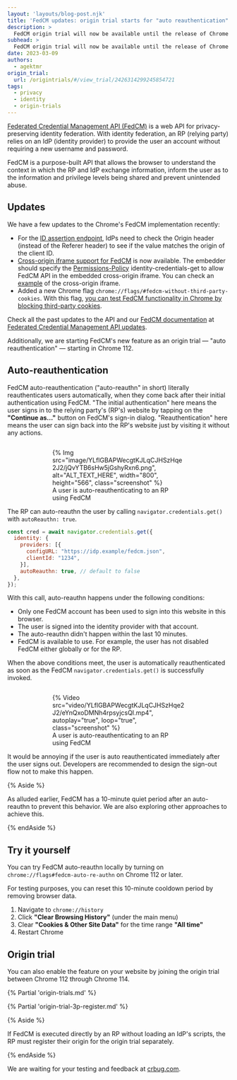 ```yaml
---
layout: 'layouts/blog-post.njk'
title: 'FedCM updates: origin trial starts for "auto reauthentication"'
description: >
  FedCM origin trial will now be available until the release of Chrome 108, scheduled for November 23, 2022.
subhead: >
  FedCM origin trial will now be available until the release of Chrome 108, scheduled for November 23, 2022.
date: 2023-03-09
authors:
  - agektmr
origin_trial:
  url: /origintrials/#/view_trial/2426314299245854721
tags:
  - privacy
  - identity
  - origin-trials
---
```


[Federated Credential Management API (FedCM)](/docs/privacy-sandbox/fedcm/) is a web API for privacy-preserving identity federation. With identity federation, an RP (relying party) relies on an IdP (identity provider) to provide the user an account without requiring a new username and password.

FedCM is a purpose-built API that allows the browser to understand the context in which the RP and IdP exchange information, inform the user as to the information and privilege levels being shared and prevent unintended abuse.

## Updates

We have a few updates to the Chrome's FedCM implementation recently:

- For the [ID assertion endpoint](/docs/privacy-sandbox/fedcm/#id-assertion-endpoint), IdPs need to check the Origin header (instead of the Referer header) to see if the value matches the origin of the client ID.
- [Cross-origin iframe support for FedCM](/docs/privacy-sandbox/fedcm/#call-fedcm-from-within-a-cross-origin-iframe) is now available. The embedder should specify the [Permissions-Policy](https://github.com/w3c/webappsec-permissions-policy/blob/main/permissions-policy-explainer.md#how-is-a-policy-specified) identity-credentials-get to allow FedCM API in the embedded cross-origin iframe. You can check an [example](https://fedcm-top-frame.glitch.me/) of the cross-origin iframe.
- Added a new Chrome flag `chrome://flags/#fedcm-without-third-party-cookies`. With this flag, [you can test FedCM functionality in Chrome by blocking third-party cookies](/docs/privacy-sandbox/fedcm/#block-third-party-cookies).

Check all the past updates to the API and our [FedCM documentation](/docs/privacy-sandbox/fedcm/) at [Federated Credential Management API updates](/docs/privacy-sandbox/fedcm-updates/).

Additionally, we are starting FedCM's new feature as an origin trial — "auto reauthentication" — starting in Chrome 112.

## Auto-reauthentication

FedCM auto-reauthentication ("auto-reauthn" in short) literally reauthenticates users automatically, when they come back after their initial authentication using FedCM. "The initial authentication" here means the user signs in to the relying party's (RP's) website by tapping on the **"Continue as..."** button on FedCM's sign-in dialog. "Reauthentication" here means the user can sign back into the RP's website just by visiting it without any actions.

<figure style="width: 300px; margin: auto; margin-top: 2em;">
  {% Img
    src="image/YLflGBAPWecgtKJLqCJHSzHqe2J2/jQvYTB6sHw5jGshyRxn6.png",
    alt="ALT_TEXT_HERE", width="800", height="566", class="screenshot"
  %}
  <figcaption>A user is auto-reauthenticating to an RP using FedCM</figcaption>
</figure>

The RP can auto-reauthn the user by calling `navigator.credentials.get()` with `autoReauthn: true`.

```js
const cred = await navigator.credentials.get({
  identity: {
    providers: [{
      configURL: "https://idp.example/fedcm.json",
      clientId: "1234",
    }],
    autoReauthn: true, // default to false
  },
});
```

With this call, auto-reauthn happens under the following conditions:
* Only one FedCM account has been used to sign into this website in this browser.
* The user is signed into the identity provider with that account.
* The auto-reauthn didn't happen within the last 10 minutes.
* FedCM is available to use. For example, the user has not disabled FedCM either globally or for the RP.

When the above conditions meet, the user is automatically reauthenticated as soon as the FedCM `navigator.credentials.get()` is successfully invoked.

<figure style="width: 300px; margin: auto; margin-top: 2em;">
  {% Video
    src="video/YLflGBAPWecgtKJLqCJHSzHqe2J2/eYnQxoDMNh4rpsyjcsQI.mp4",
    autoplay="true", loop="true", class="screenshot"
  %}
  <figcaption>A user is auto-reauthenticating to an RP using FedCM</figcaption>
</figure>

It would be annoying if the user is auto reauthenticated immediately after the user signs out.  Developers are recommended to design the sign-out flow not to make this happen.

{% Aside %}

As alluded earlier, FedCM has a 10-minute quiet period after an auto-reauthn to prevent this behavior. We are also exploring other approaches to achieve this.

{% endAside %}


## Try it yourself

You can try FedCM auto-reauthn locally by turning on `chrome://flags#fedcm-auto-re-authn` on Chrome 112 or later.

For testing purposes, you can reset this 10-minute cooldown period by removing browser data.

1. Navigate to `chrome://history`
2. Click **"Clear Browsing History"**  (under the main menu)
3. Clear **"Cookies & Other Site Data"** for the time range **"All time"**
4. Restart Chrome

## Origin trial

You can also enable the feature on your website by joining the origin trial between Chrome 112 through Chrome 114.

{% Partial 'origin-trials.md' %}

{% Partial 'origin-trial-3p-register.md' %}

{% Aside %}

If FedCM is executed directly by an RP without loading an IdP's scripts, the
RP must register their origin for the origin trial separately.

{% endAside %}

We are waiting for your testing and feedback at [crbug.com](https://crbug.com).
